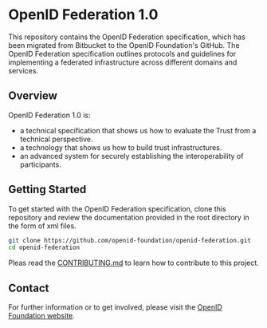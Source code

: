 # OpenID Federation 1.0

This repository contains the OpenID Federation specification, which has been migrated from Bitbucket to the OpenID Foundation's GitHub.
The OpenID Federation specification outlines protocols and guidelines for implementing a federated infrastructure across different domains and services.

## Overview

OpenID Federation 1.0 is:

- a technical specification that shows us how to evaluate the Trust from a technical perspective.
- a technology that shows us how to build trust infrastructures.
- an advanced system for securely establishing the interoperability of participants.

## Getting Started
To get started with the OpenID Federation specification, clone this repository and review the documentation provided in the root directory in the form of xml files.

````bash
git clone https://github.com/openid-foundation/openid-federation.git
cd openid-federation
````
Pleas read the [CONTRIBUTING.md](CONTRIBUTING.md) to learn how to contribute to this project.

## Contact
For further information or to get involved, please visit the [OpenID Foundation website](https://openid.net/foundation/).
